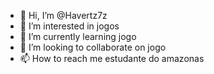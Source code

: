- 👋 Hi, I’m @Havertz7z
- 👀 I’m interested in jogos
- 🌱 I’m currently learning jogo
- 💞️ I’m looking to collaborate on jogo 
- 📫 How to reach me estudante do amazonas

<!---
Havertz7z/Havertz7z is a ✨ special ✨ repository because its `README.md` (this file) appears on your GitHub profile.
You can click the Preview link to take a look at your changes.
--->
